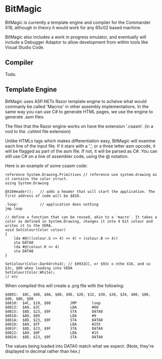 # BitMagic

BitMagic is currently a template engine and compiler for the Commander X16, although in theory it would work for any 65c02 based machine.

BitMagic also includes a work in progress emulator, and eventually will include a Debugger Adaptor to allow development from within tools like Visual Studio Code.

## Compiler

Todo.

## Template Engine

BitMagic uses ASP.NETs Razor template engine to acheive what would commanly be called 'Macros' in other assembly implementations. In the same way you can use C# to generate HTML pages, we use the engine to generate .asm files.

The files that the Razor engine works on have the extension '.csasm'. (in a nod to the .cshtml file extension)

Unlike HTMLs tags which makes differentiation easy, BitMagic will examine each line of the input file. If it stars with a '.', or a three letter asm opcode, it will be flagged as part of the asm file. If not, it will be parsed as C#. You can still use C# on a line of assembler code, using the @ notation.

Here is an example of some csasm code:

    reference System.Drawing.Primitives // reference use system.drawing as it contains the color struct.
    using System.Drawing

    @X16Header();   // adds a header that will start the application. The first address of code will be $810.

    .loop:          // application does nothing
    jmp loop

    // define a function that can be reused, akin to a 'macro'. It takes a color as defined in System.Drawing, changes it into 4 bit colour and writes it to the VERA.
    void SetColour(Color colour)
    {
        lda #@(((colour.G >> 4) << 4) + (colour.B >> 4))
        sta DATA0
        lda #@(colour.R >> 4)
        sta DATA0
    }

    SetColour(Color.DarkOrchid); // $9932CC, or $93c o nthe X16, and so $3c, $09 when loading into VERA
    SetColour(Color.White);
    // etc

When compiled this will create a .prg file with the following:

    $0801:  $0C, $08, $0A, $00, $9E, $20, $32, $30, $36, $34, $00, $00, $00, $00, $00
    $0810:  $4C, $10, $08         JMP       loop
    $0813:  $A9, $3C              LDA       #60
    $0815:  $8D, $23, $9F         STA       DATA0
    $0818:  $A9, $09              LDA       #9
    $081A:  $8D, $23, $9F         STA       DATA0
    $081D:  $A9, $FF              LDA       #255
    $081F:  $8D, $23, $9F         STA       DATA0
    $0822:  $A9, $0F              LDA       #15
    $0824:  $8D, $23, $9F         STA       DATA0

The values being loaded into DATA0 match what we expect. (Note, they're displayed in decimal rather than hex.)